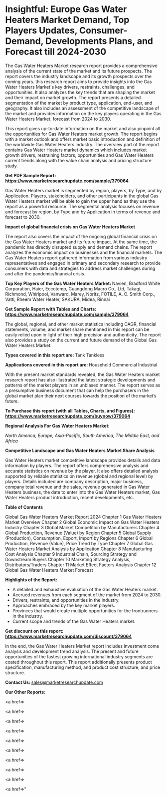 # Insightful: Europe Gas Water Heaters Market Demand, Top Players Updates, Consumer-Demand, Developments Plans, and Forecast till 2024-2030

The Gas Water Heaters Market research report provides a comprehensive analysis of the current state of the market and its future prospects. The report covers the industry landscape and its growth prospects over the coming years. this research report aims to provide insights into the Gas Water Heaters Market's key drivers, restraints, challenges, and opportunities. It also analyzes the key trends that are shaping the market and their impact on market growth. The report presents a detailed segmentation of the market by product type, application, end-user, and geography. It also includes an assessment of the competitive landscape of the market and provides information on the key players operating in the Gas Water Heaters Market. forecast from 2024 to 2030.

This report gives up-to-date information on the market and also pinpoint all the opportunities for Gas Water Heaters market growth. The report begins with a market outlook and offers market basic introduction and definition of the worldwide Gas Water Heaters industry. The overview part of the report contains Gas Water Heaters market dynamics which includes market growth drivers, restraining factors, opportunities and Gas Water Heaters current trends along with the value chain analysis and pricing structure study.

<strong><b>Get PDF Sample Report: <a href=https://www.marketresearchupdate.com/sample/379064>https://www.marketresearchupdate.com/sample/379064</a></b></strong>

Gas Water Heaters market is segmented by region, players, by Type, and by Application. Players, stakeholders, and other participants in the global Gas Water Heaters market will be able to gain the upper hand as they use the report as a powerful resource. The segmental analysis focuses on revenue and forecast by region, by Type and by Application in terms of revenue and forecast to 2030.

<strong><b>Impact of global financial crisis on Gas Water Heaters Market</b></strong>

The report also covers the impact of the ongoing global financial crisis on the Gas Water Heaters market and its future impact. At the same time, the pandemic has directly disrupted supply and demand chains. The report analyzes the economic impact on businesses and the financial markets. The Gas Water Heaters report gathered information from various industry representatives and engaged in primary and secondary research to provide consumers with data and strategies to address market challenges during and after the pandemic/financial crisis.

<strong><b>Top Key Players of the Gas Water Heaters Market:
</b></strong>Navien, Bradford White Corporation, Haier, Eccotemp, Guangdong Macro Co., Ltd, Takagi, Richmond, Whirlpool, Vanward, Marey, Noritz, FOTILE, A. O. Smith Corp., Vatti, Rheem Water Heater, SAKURA, Midea, Rinnai<strong><b>
</b></strong>

<strong><b>Get Sample Report with Tables and Charts: <a href=https://www.marketresearchupdate.com/sample/379064>https://www.marketresearchupdate.com/sample/379064</a></b></strong>

The global, regional, and other market statistics including CAGR, financial statements, volume, and market share mentioned in this report can be easily relied upon in light of their high precision and authenticity. The report also provides a study on the current and future demand of the Global Gas Water Heaters Market.

<strong><b>Types covered in this report are:
</b></strong>Tank
Tankless<strong><b>
</b></strong>

<strong><b>Applications covered in this report are:
</b></strong>Household
Commercial
Industrial<strong><b>
</b></strong>

With the present market standards revealed, the Gas Water Heaters market research report has also illustrated the latest strategic developments and patterns of the market players in an unbiased manner. The report serves as a presumptive business document that can help the purchasers in the global market plan their next courses towards the position of the market’s future.

<strong><b>To Purchase this report (with all Tables, Charts, and Figures): <a href=https://www.marketresearchupdate.com/buynow/379064>https://www.marketresearchupdate.com/buynow/379064</a></b></strong>

<strong><b>Regional Analysis For Gas Water Heaters Market:</b></strong>

<em><i>North America, Europe, Asia-Pacific, South America, The Middle East, and Africa</i></em>

<strong><b>Competitive Landscape and Gas Water Heaters Market Share Analysis</b></strong>

Gas Water Heaters market competitive landscape provides details and data information by players. The report offers comprehensive analysis and accurate statistics on revenue by the player. It also offers detailed analysis supported by reliable statistics on revenue (global and regional level) by players. Details included are company description, major business, company total revenue and the sales, revenue generated in Gas Water Heaters business, the date to enter into the Gas Water Heaters market, Gas Water Heaters product introduction, recent developments, etc.

<strong><b>Table of Contents</b></strong>

Global Gas Water Heaters Market Report 2024
Chapter 1 Gas Water Heaters Market Overview
Chapter 2 Global Economic Impact on Gas Water Heaters Industry
Chapter 3 Global Market Competition by Manufacturers
Chapter 4 Global Production, Revenue (Value) by Region
Chapter 5 Global Supply (Production), Consumption, Export, Import by Regions
Chapter 6 Global Production, Revenue (Value), Price Trend by Type
Chapter 7 Global Gas Water Heaters Market Analysis by Application
Chapter 8 Manufacturing Cost Analysis
Chapter 9 Industrial Chain, Sourcing Strategy and Downstream Buyers
Chapter 10 Marketing Strategy Analysis, Distributors/Traders
Chapter 11 Market Effect Factors Analysis
Chapter 12 Global Gas Water Heaters Market Forecast

<strong><b>Highlights of the Report:</b></strong>

- A detailed and exhaustive evaluation of the Gas Water Heaters market.
- Accrued revenues from each segment of the market from 2024 to 2030.
- Drivers, restraints, and opportunities in the industry.
- Approaches embraced by the key market players.
- Provinces that would create multiple opportunities for the frontrunners in the industry.
- Current scope and trends of the Gas Water Heaters market.

<strong><b>Get discount on this report: <a href=https://www.marketresearchupdate.com/discount/379064>https://www.marketresearchupdate.com/discount/379064</a></b></strong>

In the end, the Gas Water Heaters Market report includes investment come analysis and development trend analysis. The present and future opportunities of the fastest growing international industry segments are coated throughout this report. This report additionally presents product specification, manufacturing method, and product cost structure, and price structure.

<strong><b>Contact Us:
</b></strong>sales@marketresearchupdate.com

<strong>Our Other Reports:</strong>

<a href=></a>

<a href=></a>

<a href=></a>

<a href=></a>

<a href=></a>

<a href=></a>

<a href=></a>

<a href=></a>

<a href=></a>

<a href=></a>"
